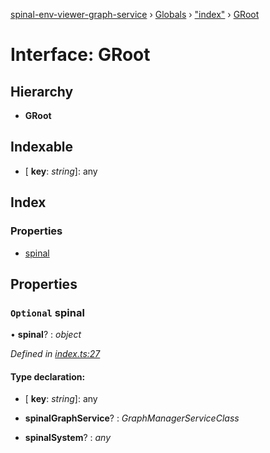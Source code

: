 [spinal-env-viewer-graph-service](../README.md) › [Globals](../globals.md) › ["index"](../modules/_index_.md) › [GRoot](_index_.groot.md)

# Interface: GRoot

## Hierarchy

* **GRoot**

## Indexable

* \[ **key**: *string*\]: any

## Index

### Properties

* [spinal](_index_.groot.md#optional-spinal)

## Properties

### `Optional` spinal

• **spinal**? : *object*

*Defined in [index.ts:27](https://github.com/spinalcom/Spinal-Graph-Service/blob/e4d46ae/src/index.ts#L27)*

#### Type declaration:

* \[ **key**: *string*\]: any

* **spinalGraphService**? : *GraphManagerServiceClass*

* **spinalSystem**? : *any*
